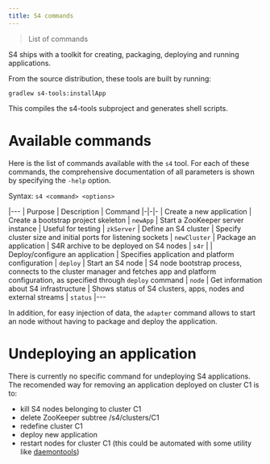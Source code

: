 ```yaml
---
title: S4 commands
---
```



> List of commands

S4 ships with a toolkit for creating, packaging, deploying and running applications.

From the source distribution, these tools are built by running:

	gradlew s4-tools:installApp

This compiles the s4-tools subproject and generates shell scripts.


# Available commands

Here is the list of commands available with the `s4` tool. For each of these commands, the comprehensive documentation of all parameters is shown by specifying the `-help` option.

Syntax: `s4 <command> <options>`

|---
| Purpose | Description | Command 
|-|-|-
| Create a new application | Create a bootstrap project skeleton | `newApp`
| Start a ZooKeeper server instance | Useful for testing | `zkServer`
| Define an S4 cluster | Specify cluster size and initial ports for listening sockets | `newCluster`
| Package an application | S4R archive to be deployed on S4 nodes |  `s4r` |
| Deploy/configure an application | Specifies application and platform configuration | `deploy`
| Start an S4 node | S4 node bootstrap process, connects to the cluster manager and fetches app and platform configuration, as specified through `deploy` command | `node`
| Get information about S4 infrastructure | Shows status of S4 clusters, apps, nodes and external streams | `status`
|---


In addition, for easy injection of data, the `adapter` command allows to start an node without having to package and deploy the application.


# Undeploying an application

There is currently no specific command for undeploying S4 applications. The recomended way for removing an application deployed on cluster C1 is to:

* kill S4 nodes belonging to cluster C1
* delete ZooKeeper subtree /s4/clusters/C1
* redefine cluster C1
* deploy new application
* restart nodes for cluster C1 (this could be automated with some utility like [daemontools](http://cr.yp.to/daemontools.html))